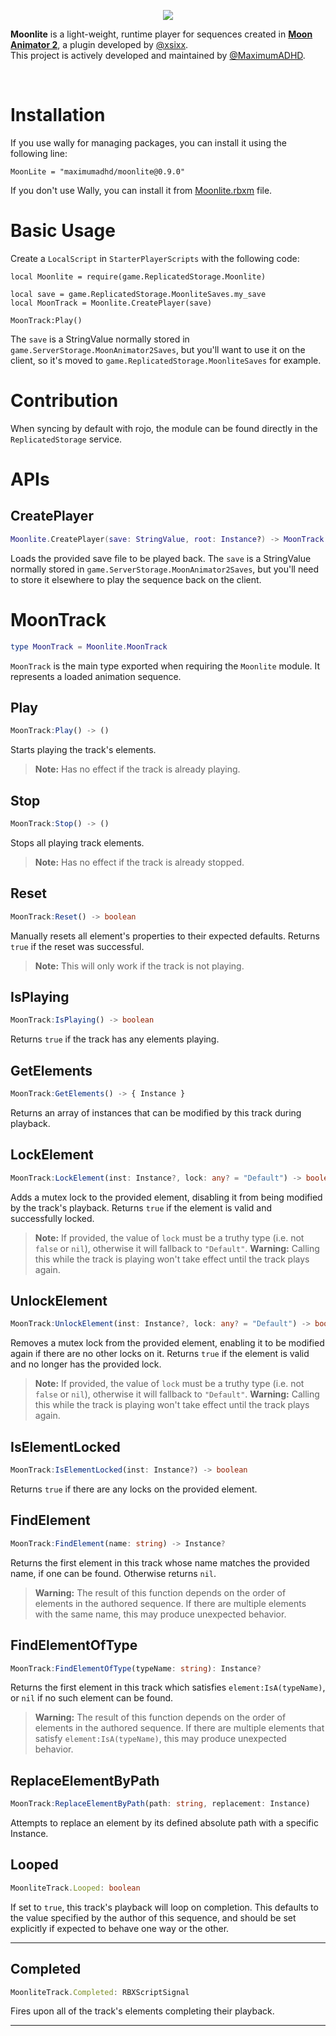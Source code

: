 <p align="center">
  <img src="https://i.imgur.com/rbdudpA.png">
</p>

**Moonlite** is a light-weight, runtime player for sequences created in [**Moon Animator 2**](https://www.roblox.com/library/4725618216/Moon-Animator-2), a plugin developed by [@xsixx](https://twitter.com/xsixx).<br/>This project is actively developed and maintained by [@MaximumADHD](https://twitter.com/MaximumADHD).

<br/>

# Installation
If you use wally for managing packages, you can install it using the following line:
```console
MoonLite = "maximumadhd/moonlite@0.9.0"
```

If you don't use Wally, you can install it from [Moonlite.rbxm](https://github.com/MaximumADHD/Moonlite/blob/main/Moonlite.rbxm) file.

# Basic Usage
Create a `LocalScript` in `StarterPlayerScripts` with the following code:
```luau
local Moonlite = require(game.ReplicatedStorage.Moonlite)

local save = game.ReplicatedStorage.MoonliteSaves.my_save
local MoonTrack = Moonlite.CreatePlayer(save)

MoonTrack:Play()
```
The `save` is a StringValue normally stored in `game.ServerStorage.MoonAnimator2Saves`, but you'll want to use it on the client, so it's moved to `game.ReplicatedStorage.MoonliteSaves` for example.

# Contribution
When syncing by default with rojo, the module can be found directly in the `ReplicatedStorage` service.

# APIs

## CreatePlayer
```lua
Moonlite.CreatePlayer(save: StringValue, root: Instance?) -> MoonTrack
```
Loads the provided save file to be played back. The `save` is a StringValue normally stored in `game.ServerStorage.MoonAnimator2Saves`, but you'll need to store it elsewhere to play the sequence back on the client.

# MoonTrack
```lua
type MoonTrack = Moonlite.MoonTrack
```

`MoonTrack` is the main type exported when requiring the `Moonlite` module. It represents a loaded animation sequence.

## Play
```ts
MoonTrack:Play() -> ()
```
Starts playing the track's elements.
>**Note:** Has no effect if the track is already playing.

## Stop
```ts
MoonTrack:Stop() -> ()
```
Stops all playing track elements.
>**Note:** Has no effect if the track is already stopped.

## Reset
```ts
MoonTrack:Reset() -> boolean
```
Manually resets  all element's properties to their expected defaults. Returns `true` if the reset was successful.

>**Note:** This will only work if the track is not playing.

## IsPlaying
```ts
MoonTrack:IsPlaying() -> boolean
```
Returns `true` if the track has any elements playing.

## GetElements
```ts
MoonTrack:GetElements() -> { Instance }
```
Returns an array of instances that can be modified by this track during playback.

## LockElement
```ts
MoonTrack:LockElement(inst: Instance?, lock: any? = "Default") -> boolean
```
Adds a mutex lock to the provided element, disabling it from being modified by the track's playback. Returns `true` if the element is valid and successfully locked.

>**Note:** If provided, the value of `lock` must be a truthy type (i.e. not `false` or `nil`), otherwise it will fallback to `"Default"`.
>**Warning:** Calling this while the track is playing won't take effect until the track plays again.

## UnlockElement
```ts
MoonTrack:UnlockElement(inst: Instance?, lock: any? = "Default") -> boolean
```

Removes a mutex lock from the provided element, enabling it to be modified again if there are no other locks on it. Returns `true` if the element is valid and no longer has the provided lock.

>**Note:** If provided, the value of `lock` must be a truthy type (i.e. not `false` or `nil`), otherwise it will fallback to `"Default"`.
>**Warning:** Calling this while the track is playing won't take effect until the track plays again.

## IsElementLocked
```ts
MoonTrack:IsElementLocked(inst: Instance?) -> boolean
```

Returns `true` if there are any locks on the provided element.

## FindElement
```ts
MoonTrack:FindElement(name: string) -> Instance?
```
Returns the first element in this track whose name matches the provided name, if one can be found. Otherwise returns `nil`.

>**Warning:** The result of this function depends on the order of elements in the authored sequence. If there are multiple elements with the same name, this may produce unexpected behavior.

## FindElementOfType

```ts
MoonTrack:FindElementOfType(typeName: string): Instance?
```

Returns the first element in this track which satisfies `element:IsA(typeName)`, or `nil` if no such element can be found.

>**Warning:** The result of this function depends on the order of elements in the authored sequence. If there are multiple elements that satisfy `element:IsA(typeName)`, this may produce unexpected behavior.

## ReplaceElementByPath
```ts
MoonTrack:ReplaceElementByPath(path: string, replacement: Instance)
```

Attempts to replace an element by its defined absolute path with a specific Instance.

## Looped
```ts
MoonliteTrack.Looped: boolean
```
If set to `true`, this track's playback will loop on completion. This defaults to the value specified by the author of this sequence, and should be set explicitly if expected to behave one way or the other.

---

## Completed
```ts
MoonliteTrack.Completed: RBXScriptSignal
```
Fires upon all of the track's elements completing their playback.

---
